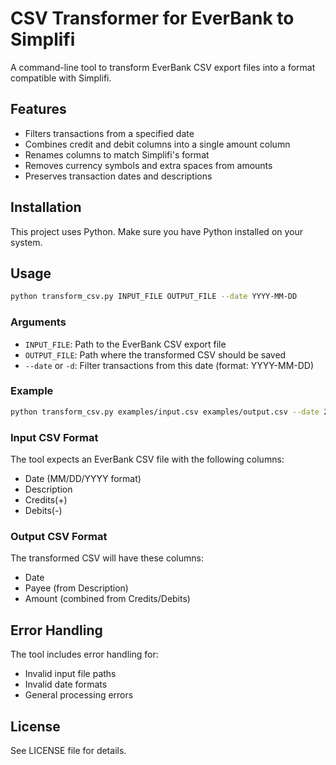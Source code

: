 # CSV Transformer for EverBank to Simplifi

A command-line tool to transform EverBank CSV export files into a format compatible with Simplifi.

## Features

- Filters transactions from a specified date
- Combines credit and debit columns into a single amount column
- Renames columns to match Simplifi's format
- Removes currency symbols and extra spaces from amounts
- Preserves transaction dates and descriptions

## Installation

This project uses Python. Make sure you have Python installed on your system.

## Usage

```bash
python transform_csv.py INPUT_FILE OUTPUT_FILE --date YYYY-MM-DD
```

### Arguments

- `INPUT_FILE`: Path to the EverBank CSV export file
- `OUTPUT_FILE`: Path where the transformed CSV should be saved
- `--date` or `-d`: Filter transactions from this date (format: YYYY-MM-DD)

### Example

```bash
python transform_csv.py examples/input.csv examples/output.csv --date 2024-01-01
```

### Input CSV Format

The tool expects an EverBank CSV file with the following columns:

- Date (MM/DD/YYYY format)
- Description
- Credits(+)
- Debits(-)

### Output CSV Format

The transformed CSV will have these columns:

- Date
- Payee (from Description)
- Amount (combined from Credits/Debits)

## Error Handling

The tool includes error handling for:

- Invalid input file paths
- Invalid date formats
- General processing errors

## License

See LICENSE file for details.
